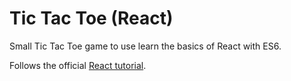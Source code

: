 # Tic Tac Toe (React)

Small Tic Tac Toe game to use learn the basics of React with ES6.  

Follows the official [React tutorial](https://facebook.github.io/react/tutorial/tutorial.html).
